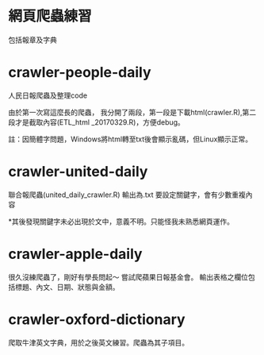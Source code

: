 # 網頁爬蟲練習
包括報章及字典

# crawler-people-daily
人民日報爬蟲及整理code

由於第一次寫這麼長的爬蟲，
我分開了兩段，第一段是下載html(crawler.R),第二段才是截取內容(ETL_html _20170329.R)，方便debug。

註：因簡體字問題，Windows將html轉至txt後會顯示亂碼，但Linux顯示正常。


# crawler-united-daily
聯合報爬蟲(united_daily_crawler.R)
輸出為.txt
要設定關鍵字，會有少數重複內容

*其後發現關鍵字未必出現於文中，意義不明。只能怪我未熟悉網頁運作。

# crawler-apple-daily
很久沒練爬蟲了，剛好有學長問起～
嘗試爬蘋果日報基金會。
輸出表格之欄位包括標題、內文、日期、狀態與金額。

# crawler-oxford-dictionary
爬取牛津英文字典，用於之後英文練習。爬蟲為其子項目。












